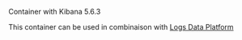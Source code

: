 Container with Kibana 5.6.3

This container can be used in combinaison with [Logs Data Platform](https://docs.ovh.com/gb/en/mobile-hosting/logs-data-platform/)

